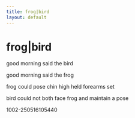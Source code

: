 ```yaml
---
title: frog|bird
layout: default
---
```


# frog|bird          
          
good morning said the bird          
          
good morning said the frog          
          
frog could pose chin high held forearms set           
          
bird could not both face frog and maintain a pose          
          
          
1002-250516105440  
